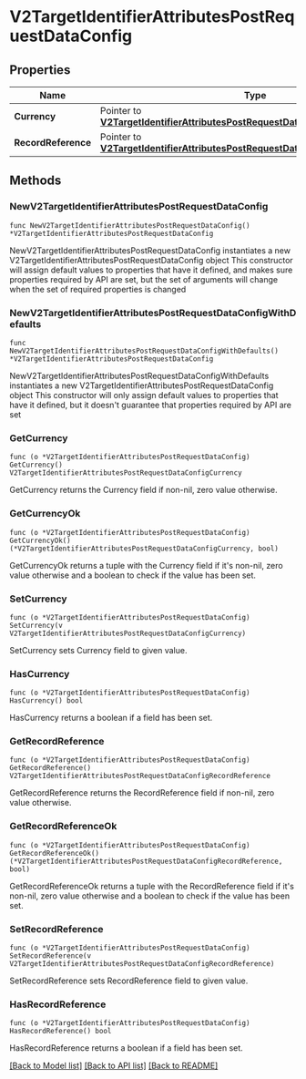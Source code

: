 # V2TargetIdentifierAttributesPostRequestDataConfig

## Properties

Name | Type | Description | Notes
------------ | ------------- | ------------- | -------------
**Currency** | Pointer to [**V2TargetIdentifierAttributesPostRequestDataConfigCurrency**](V2TargetIdentifierAttributesPostRequestDataConfigCurrency.md) |  | [optional] 
**RecordReference** | Pointer to [**V2TargetIdentifierAttributesPostRequestDataConfigRecordReference**](V2TargetIdentifierAttributesPostRequestDataConfigRecordReference.md) |  | [optional] 

## Methods

### NewV2TargetIdentifierAttributesPostRequestDataConfig

`func NewV2TargetIdentifierAttributesPostRequestDataConfig() *V2TargetIdentifierAttributesPostRequestDataConfig`

NewV2TargetIdentifierAttributesPostRequestDataConfig instantiates a new V2TargetIdentifierAttributesPostRequestDataConfig object
This constructor will assign default values to properties that have it defined,
and makes sure properties required by API are set, but the set of arguments
will change when the set of required properties is changed

### NewV2TargetIdentifierAttributesPostRequestDataConfigWithDefaults

`func NewV2TargetIdentifierAttributesPostRequestDataConfigWithDefaults() *V2TargetIdentifierAttributesPostRequestDataConfig`

NewV2TargetIdentifierAttributesPostRequestDataConfigWithDefaults instantiates a new V2TargetIdentifierAttributesPostRequestDataConfig object
This constructor will only assign default values to properties that have it defined,
but it doesn't guarantee that properties required by API are set

### GetCurrency

`func (o *V2TargetIdentifierAttributesPostRequestDataConfig) GetCurrency() V2TargetIdentifierAttributesPostRequestDataConfigCurrency`

GetCurrency returns the Currency field if non-nil, zero value otherwise.

### GetCurrencyOk

`func (o *V2TargetIdentifierAttributesPostRequestDataConfig) GetCurrencyOk() (*V2TargetIdentifierAttributesPostRequestDataConfigCurrency, bool)`

GetCurrencyOk returns a tuple with the Currency field if it's non-nil, zero value otherwise
and a boolean to check if the value has been set.

### SetCurrency

`func (o *V2TargetIdentifierAttributesPostRequestDataConfig) SetCurrency(v V2TargetIdentifierAttributesPostRequestDataConfigCurrency)`

SetCurrency sets Currency field to given value.

### HasCurrency

`func (o *V2TargetIdentifierAttributesPostRequestDataConfig) HasCurrency() bool`

HasCurrency returns a boolean if a field has been set.

### GetRecordReference

`func (o *V2TargetIdentifierAttributesPostRequestDataConfig) GetRecordReference() V2TargetIdentifierAttributesPostRequestDataConfigRecordReference`

GetRecordReference returns the RecordReference field if non-nil, zero value otherwise.

### GetRecordReferenceOk

`func (o *V2TargetIdentifierAttributesPostRequestDataConfig) GetRecordReferenceOk() (*V2TargetIdentifierAttributesPostRequestDataConfigRecordReference, bool)`

GetRecordReferenceOk returns a tuple with the RecordReference field if it's non-nil, zero value otherwise
and a boolean to check if the value has been set.

### SetRecordReference

`func (o *V2TargetIdentifierAttributesPostRequestDataConfig) SetRecordReference(v V2TargetIdentifierAttributesPostRequestDataConfigRecordReference)`

SetRecordReference sets RecordReference field to given value.

### HasRecordReference

`func (o *V2TargetIdentifierAttributesPostRequestDataConfig) HasRecordReference() bool`

HasRecordReference returns a boolean if a field has been set.


[[Back to Model list]](../README.md#documentation-for-models) [[Back to API list]](../README.md#documentation-for-api-endpoints) [[Back to README]](../README.md)


